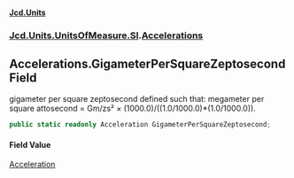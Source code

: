 #### [Jcd.Units](index.md 'index')

### [Jcd.Units.UnitsOfMeasure.SI](Jcd.Units.UnitsOfMeasure.SI.md 'Jcd.Units.UnitsOfMeasure.SI').[Accelerations](Accelerations.md 'Jcd.Units.UnitsOfMeasure.SI.Accelerations')

## Accelerations.GigameterPerSquareZeptosecond Field

gigameter per square zeptosecond defined such that: megameter per square attosecond = Gm/zs² ×
(1000.0)/((1.0/1000.0)*(1.0/1000.0)).

```csharp
public static readonly Acceleration GigameterPerSquareZeptosecond;
```

#### Field Value

[Acceleration](Acceleration.md 'Jcd.Units.UnitTypes.Acceleration')